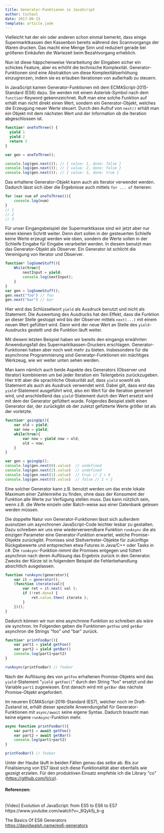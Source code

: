 ```yaml
---
title: Generator-Funktionen in JavaScript
author: tschaul
date: 2017-06-15
template: article.jade
---
```


Vielleicht hat der ein oder anderen schon einmal bemerkt, dass einige Supermarktkassen den Kassenbon bereits während des Scannvorgangs der Waren drucken. Das macht eine Menge Sinn und reduziert gerade bei größeren Einkäufen die Wartezeit beim Bezahlvorgang erheblich.

Nun ist diese häppchenweise Verarbeitung der Eingaben sicher ein schickes Feature, aber es erhöht die technische Komplexität. Generator-Funktionen sind eine Abstraktion um diese Komplexitätserhöhung einzugrenzen, indem sie es erlauben Iterationen von außerhalb zu steuern.

<span class="more"></span>

In JavaScript kamen Generator-Funktionen mit dem ECMAScript-2015-Standard (ES6) dazu. Sie werden mit einem Asterisk-Symbol nach dem `function`-Keyword gekennzeichnet. Ruft man eine solche Funktion auf erhält man nicht direkt einen Wert, sondern ein Generator-Objekt, welches die Erzeugung neuer Werte steuert. Durch den Aufruf von `next()` erhält man ein Objekt mit dem nächsten Wert und der Information ob die Iteration abgeschlossen ist.

```javascript
function* oneToThree() {
  yield 1
  yield 2
  return 3
}

var gen = oneToThree();

console.log(gen.next()); // { value: 1, done: false }
console.log(gen.next()); // { value: 2, done: false }
console.log(gen.next()); // { value: 3, done: true }
```

Das erhaltene Generator-Objekt kann auch als Iterator verwendet werden. Dadurch lässt sich über die Ergebnisse auch mittels `for ... of` iterieren:

```javascript
for (var num of oneToThree()){
    console.log(num)
}
// 1
// 2
// 3
```

Für unser Eingangsbeispiel der Supermarktkasse sind wir jetzt aber nur einen kleinen Schritt weiter. Denn dort sollen in der gesteuerten Schleife keine Werte erzeugt werden wie oben, sondern die Werte sollen in der Schleife Eingabe für Eingabe verarbeitet werden. In diesem benutzt man das Generator-Objekt als Observer. Ein Generator ist schlicht die Vereinigung von Iterator und Observer. 

```javascript
function* logSomeStuff(){
    While(true){
        nextInput = yield;
        console.log(nextInput);
    }
}
var gen = logSomeStuff();
gen.next("foo") // foo
gen.next("bar") // bar
```

Hier wird das Schlüsselwort `yield` als Ausdruck benutzt und nicht als Statement. Die Auswertung des Ausdrucks hat den Effekt, dass die Funktion an dieser Stelle gestoppt wird bis der Observer mittels `next(...)` mit einem neuen Wert gefüttert wird. Dann wird der neue Wert an Stelle des `yield`-Ausdrucks gestellt und die Funktion läuft weiter.

Mit diesem letzten Beispiel haben wir bereits den eingangs erwähnten Anwendungsfall des Supermarktkassen-Druckers erschlagen. Generator-Funktionen haben aber noch weit mehr zu bieten. Insbesondere für die asynchrone Programmierung sind Generatpr-Funktionen ein mächtiges Werkzeug, wie wir weiter unten sehen werden.

Man kann nämlich auch beide Aspekte des Generators (Observer und Iterator) kombinieren um bei jeder Iteration ein Teilergebnis zurückzugeben. Hier tritt aber die sprachliche Obskurität auf, dass `yield` sowohl als Statement als auch als Ausdruck verwendet wird. Dabei gilt, dass erst das `yield`-Statement ausgeführt wird, also ein Wert für die Iteration generiert wird, und anschließend das `yield`-Statement durch den Wert ersetzt wird mit dem der Generator gefüttert wurde. Folgendes Beispiel stellt einen Generator dar, der zurückgibt ob der zuletzt gefütterte Werte größer ist als der vorletzte.

```javascript
function* goingUp(){
    var old = yield;
    var now = yield;
    while(true){
        var now = yield now > old;
        old = now;
    }
}

var gen = goingUp();
console.log(gen.next(0).value)  // undefined 
console.log(gen.next(2).value)  // undefined
console.log(gen.next(1).value)  // true // 2 > 0
console.log(gen.next(0).value)  // false // 1 < 2
```

Eine solcher Generator kann z.B. benutzt werden um das erste lokale Maximum einer Zahlenreihe zu finden, ohne dass der Konsument der Funktion alle Werte zur Verfügung stellen muss. Das kann nützlich sein, wenn z.B. die Werte einzeln oder Batch-weise aus einer Datenbank gelesen werden müssen.

Die doppelte Natur von Generator-Funktionen lässt sich außerdem ausnutzen um asynchronen JavaScript-Code leichter lesbar zu gestalten. Dazu schreiben wir uns eine wiederverwendbare Funktion `runAsync` die als einzigen Parameter eine Generator-Funktion erwartet, welche Promise-Objekte zurückgibt. Promises sind Stellvertreter-Objekte für zukünftige Rückgabewerte und entsprechen etwa Futures in Java/C++ oder Tasks in c#. Die `runAsync`-Funktion nimmt die Promises entgegen und füttert asynchron nach deren Auflösung das Ergebnis zurück in den Generator. Zwecks der Kürze ist in folgendem Beispiel die Fehlerbehandlung absichtlich ausgelassen.

```javascript
function runAsync(generator){
    var it = generator();
    (function iterate(val){
        var ret = it.next( val );
        if (!ret.done) {
            ret.value.then( iterate );
        }
    })();
}
```

Dadurch können wir nun eine asynchrone Funktion so schreiben als wäre sie synchron. Im Folgenden geben die Funktionen `getFoo` und `getBar` asynchron die Strings "foo" und "bar" zurück.

```javascript
function* printFooBar(){
    var part1 = yield getFoo()
    var part2 = yield getBar()
    console.log(part1+part2)
}

runAsync(printFooBar) // foobar
```

Nach der Auflösung des von `getFoo` erhaltenen Promise-Objekts wird das `yield`-Statement "`yield getFoo()`" durch den String "foo" ersetzt und der Variable `part1` zugewiesen. Erst danach wird mit `getBar` das nächste Promise-Objekt angefordert.

Im neueren ECMAScript-2016-Standard (ES7), welcher noch im Draft-Zustand ist, erhält dieser spezielle Anwendungsfall für Generator-Funktionen mit `async/await` seine eigene Syntax. Dadurch braucht man keine eigene `runAsync`-Funktion mehr.

```javascript
async function printFooBar(){
    var part1 = await getFoo()
    var part2 = await getBar()
    console.log(part1+part2)
}

printFooBar() // foobar
```

Unter der Haube läuft in beiden Fällen genau das selbe ab. Bis zur Finalisierung von ES7 lässt sich diese Funktionalität aber ebenfalls wie gezeigt erzielen. Für den produktiven Einsatz empfehle ich die Library "co" (https://github.com/tj/co).

#### Referenzen:
<br/>
[Video] Evolution of JavaScript: from ES5 to ES6 to ES7 <br/>
https://www.youtube.com/watch?v=_8Qyk5j_b-g

The Basics Of ES6 Generators<br/>
https://davidwalsh.name/es6-generators